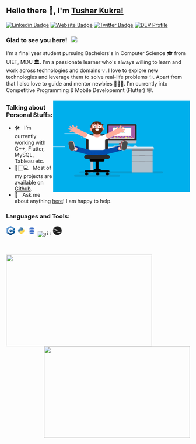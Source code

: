 ## Hello there 👋, I'm [Tushar Kukra!](https://github.com/mavericktk/)

[![Linkedin Badge](https://img.shields.io/badge/-LinkedIn-0e76a8?style=flat-square&logo=Linkedin&logoColor=white)](https://linkedin.com/in/mavericktk)
[![Website Badge](https://img.shields.io/badge/Website-3b5998?style=flat-square&logo=google-chrome&logoColor=white)](https://mavericktk.github.io/)
[![Twitter Badge](https://img.shields.io/badge/-Twitter-00acee?style=flat-square&logo=Twitter&logoColor=white)](https://twitter.com/tusharkukra)
[![DEV Profile](https://d2fltix0v2e0sb.cloudfront.net/dev-badge.svg?style=flat-square&logo=Twitter&logoColor=white)](https://dev.to/mavericktk)
    
    
### Glad to see you here! &nbsp; ![](https://visitor-badge.glitch.me/badge?page_id=mavericktk.mavericktk&style=flat-square&color=0088cc)

I'm a final year student pursuing Bachelors's in Computer Science 🎓 from UIET, MDU 🏛. I'm a passionate learner who's always willing to learn and work across technologies and domains 💡. I love to explore new technologies and leverage them to solve real-life problems ✨. Apart from that I also love to guide and mentor newbies 👨🏻‍💻. I'm currently into Competitive Programming & Mobile Developemnt (Flutter) 🕸️.

<img align="right" height="250" width="375" alt="" src="https://github.com/MaverickTK/mavericktk/blob/main/gifs/coder.gif" />

### Talking about Personal Stuffs:

- 🛠 &nbsp; I’m currently working with C++, Flutter, MySQL, Tableau etc.
- 🚀🏻‍💻 &nbsp; Most of my projects are available on [Github](https://github.com/mavericktk).
- 💬 &nbsp; Ask me about anything [here](https://github.com/mavericktk/mavericktk/issues/)! I am happy to help.

### Languages and Tools:

<code><img height="25" src="https://raw.githubusercontent.com/github/explore/80688e429a7d4ef2fca1e82350fe8e3517d3494d/topics/cpp/cpp.png" alt="cpp"></code>
<code><img height="25" src="https://raw.githubusercontent.com/github/explore/80688e429a7d4ef2fca1e82350fe8e3517d3494d/topics/python/python.png" alt="python"></code>
<code><img height="25" src="https://raw.githubusercontent.com/github/explore/80688e429a7d4ef2fca1e82350fe8e3517d3494d/topics/sql/sql.png" alt="sql"></code>
<code><img height="25" src="https://devicons.github.io/devicon/devicon.git/icons/git/git-original.svg" alt="git"></code>
<code><img height="25" src="https://raw.githubusercontent.com/github/explore/80688e429a7d4ef2fca1e82350fe8e3517d3494d/topics/terminal/terminal.png" alt="terminal"></code>



<br>
<br>
<code><img height="250" width="400" align="left" src="https://github-readme-stats.vercel.app/api?username=mavericktk&show_icons=true&theme=dracula"></code>
<code><img height="250" width="400" align="right" src="https://github-readme-stats.vercel.app/api/top-langs/?username=mavericktk&theme=dracula"></code>


